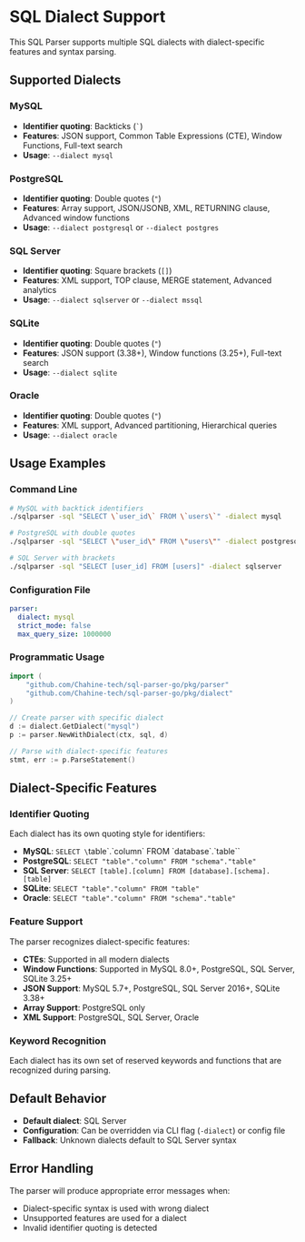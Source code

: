 # SQL Dialect Support

This SQL Parser supports multiple SQL dialects with dialect-specific features and syntax parsing.

## Supported Dialects

### MySQL
- **Identifier quoting**: Backticks (`` ` ``)
- **Features**: JSON support, Common Table Expressions (CTE), Window Functions, Full-text search
- **Usage**: `--dialect mysql`

### PostgreSQL
- **Identifier quoting**: Double quotes (`"`)
- **Features**: Array support, JSON/JSONB, XML, RETURNING clause, Advanced window functions
- **Usage**: `--dialect postgresql` or `--dialect postgres`

### SQL Server
- **Identifier quoting**: Square brackets (`[]`)
- **Features**: XML support, TOP clause, MERGE statement, Advanced analytics
- **Usage**: `--dialect sqlserver` or `--dialect mssql`

### SQLite
- **Identifier quoting**: Double quotes (`"`)
- **Features**: JSON support (3.38+), Window functions (3.25+), Full-text search
- **Usage**: `--dialect sqlite`

### Oracle
- **Identifier quoting**: Double quotes (`"`)
- **Features**: XML support, Advanced partitioning, Hierarchical queries
- **Usage**: `--dialect oracle`

## Usage Examples

### Command Line
```bash
# MySQL with backtick identifiers
./sqlparser -sql "SELECT \`user_id\` FROM \`users\`" -dialect mysql

# PostgreSQL with double quotes
./sqlparser -sql "SELECT \"user_id\" FROM \"users\"" -dialect postgresql

# SQL Server with brackets
./sqlparser -sql "SELECT [user_id] FROM [users]" -dialect sqlserver
```

### Configuration File
```yaml
parser:
  dialect: mysql
  strict_mode: false
  max_query_size: 1000000
```

### Programmatic Usage
```go
import (
    "github.com/Chahine-tech/sql-parser-go/pkg/parser"
    "github.com/Chahine-tech/sql-parser-go/pkg/dialect"
)

// Create parser with specific dialect
d := dialect.GetDialect("mysql")
p := parser.NewWithDialect(ctx, sql, d)

// Parse with dialect-specific features
stmt, err := p.ParseStatement()
```

## Dialect-Specific Features

### Identifier Quoting
Each dialect has its own quoting style for identifiers:
- **MySQL**: `SELECT \`table\`.\`column\` FROM \`database\`.\`table\``
- **PostgreSQL**: `SELECT "table"."column" FROM "schema"."table"`
- **SQL Server**: `SELECT [table].[column] FROM [database].[schema].[table]`
- **SQLite**: `SELECT "table"."column" FROM "table"`
- **Oracle**: `SELECT "table"."column" FROM "schema"."table"`

### Feature Support
The parser recognizes dialect-specific features:
- **CTEs**: Supported in all modern dialects
- **Window Functions**: Supported in MySQL 8.0+, PostgreSQL, SQL Server, SQLite 3.25+
- **JSON Support**: MySQL 5.7+, PostgreSQL, SQL Server 2016+, SQLite 3.38+
- **Array Support**: PostgreSQL only
- **XML Support**: PostgreSQL, SQL Server, Oracle

### Keyword Recognition
Each dialect has its own set of reserved keywords and functions that are recognized during parsing.

## Default Behavior
- **Default dialect**: SQL Server
- **Configuration**: Can be overridden via CLI flag (`-dialect`) or config file
- **Fallback**: Unknown dialects default to SQL Server syntax

## Error Handling
The parser will produce appropriate error messages when:
- Dialect-specific syntax is used with wrong dialect
- Unsupported features are used for a dialect
- Invalid identifier quoting is detected
